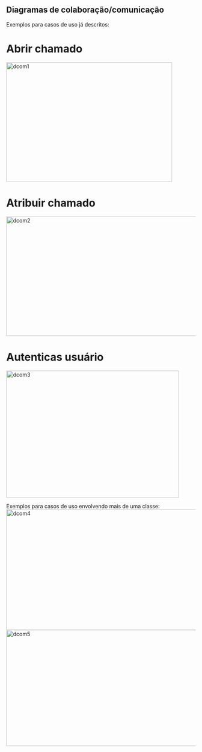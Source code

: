 ## Diagramas de colaboração/comunicação

Exemplos para casos de uso já descritos:
# Abrir chamado
<img width="441" height="317" alt="dcom1" src="https://github.com/user-attachments/assets/2d8cd21a-f6c5-48f2-b500-00347a2c8ac5" />

# Atribuir chamado
<img width="517" height="317" alt="dcom2" src="https://github.com/user-attachments/assets/f0934610-c843-4f3b-9114-04ca641146ba" />

# Autenticas usuário
<img width="459" height="337" alt="dcom3" src="https://github.com/user-attachments/assets/51bf9b66-3255-47e6-89f2-19d6f73e87d9" />

Exemplos para casos de uso envolvendo mais de uma classe:
<img width="738" height="320" alt="dcom4" src="https://github.com/user-attachments/assets/40ea367a-da3f-4fd2-b7ab-ce7b3768e575" />
<img width="757" height="308" alt="dcom5" src="https://github.com/user-attachments/assets/4f614405-d03a-48c6-acdf-d8e55bce893c" />




